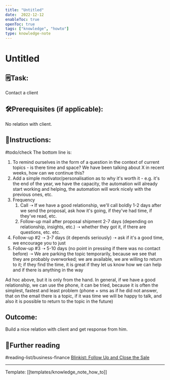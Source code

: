 ```yaml
---
title: "Untitled"
date:  2022-12-12
enableToc: true
openToc: true
tags: ["knowledge", "howto"]
type: knowledge-note
---
```


# Untitled

## 🗒️Task:
Contact a client

## 🛠️Prerequisites (if applicable): 
No relation with client.

## 📝Instructions:
#todo/check  The bottom line is:
1. To remind ourselves in the form of a question in the context of current topics - is there time and space? We have been talking about X in recent weeks, how can we continue this?
2. Add a simple motivator/personalisation as to why it's worth it - e.g. it's the end of the year, we have the capacity, the automation will already start working and helping, the automation will work nicely with the previous ones, etc.
3.  Frequency
    1.  Call ➝ If we have a good relationship, we'll call boldly 1-2 days after we send the proposal, ask how it's going, if they've had time, if they've read, etc.
    2.  Follow-up mail after proposal shipment 2-7 days (depending on relationship, insights, etc.) ➝ whether they got it, if there are questions, etc. etc.
4.  Follow-up #2 ➝ 3-7 days (it depends seriously) ➝ ask if it's a good time, we encourage you to just
5.  Follow-up #3 ➝ 5-10 days (no point in pressing if there was no contact before) ➝ We are parking the topic temporarily, because we see that they are probably overworked; we are available, we are willing to return to it; if they find the time, it is great if they let us know how we can help and if there is anything in the way

Ad hoc above, but it is only from the hand. In general, if we have a good relationship, we can use the phone, it can be tried, because it is often the simplest, fastest and least problem (phone + sms as if he did not answer, that on the email there is a topic, if it was time we will be happy to talk, and also it is possible to return to the topic in the future)
  
## Outcome:
Build a nice relation with client and get response from him.

## 📖Further reading
#reading-list/business-finance  [Blinkist: Follow Up and Close the Sale](https://www.blinkist.com/en/app/books/follow-up-and-close-the-sale-en)

---
Template: [[templates/knowledge_note_how_to]]